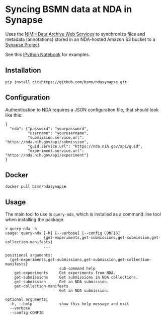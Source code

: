 # Syncing BSMN data at NDA in Synapse

Uses the [NIMH Data Archive Web Services](https://data-archive.nimh.nih.gov/API) to synchronize files and metadata (annotations) stored in an NDA-hosted Amazon S3 bucket to a [Synapse Project](https://www.synapse.org/bsmn_private).

See this [IPython Notebook](docs/NDA_Data_from_GUID_API.ipynb) for examples.

## Installation

```
pip install git+https://github.com/bsmn/ndasynapse.git
```

## Configuration

Authentication to NDA requires a JSON configuration file, that should look like this:

```
{
  "nda": {"password": "yourpassword",
          "username": "yourusername",
          "submission.service.url": "https://nda.nih.gov/api/submission",
          "guid.service.url": "https://nda.nih.gov/api/guid",
          "experiment.service.url": "https://nda.nih.gov/api/experiment"}
}
```

## Docker

```
docker pull bsmn/ndasynapse
```

## Usage

The main tool to use is `query-nda`, which is installed as a command line tool when installing the package.

``` shell
> query-nda -h
usage: query-nda [-h] [--verbose] [--config CONFIG]
                 {get-experiments,get-submissions,get-submission,get-collection-manifests}
                 ...

positional arguments:
  {get-experiments,get-submissions,get-submission,get-collection-manifests}
                        sub-command help
    get-experiments     Get experiments from NDA.
    get-submissions     Get submissions in NDA collections.
    get-submission      Get an NDA submission.
    get-collection-manifests
                        Get an NDA submission.

optional arguments:
  -h, --help            show this help message and exit
  --verbose
  --config CONFIG

```
